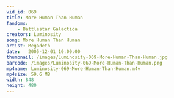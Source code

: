 ```yaml
---
vid_id: 069
title: More Human Than Human
fandoms:
    - Battlestar Galactica
creators: Luminosity
song: More Human Than Human
artist: Megadeth
date:   2005-12-01 10:00:00
thumbnail: /images/Luminosity-069-More-Human-Than-Human.jpg
barcode: /images/Luminosity-069-More-Human-Than-Human.png
mp4name: Luminosity-069-More-Human-Than-Human.m4v
mp4size: 59.6 MB
width: 848
height: 480
---
```



